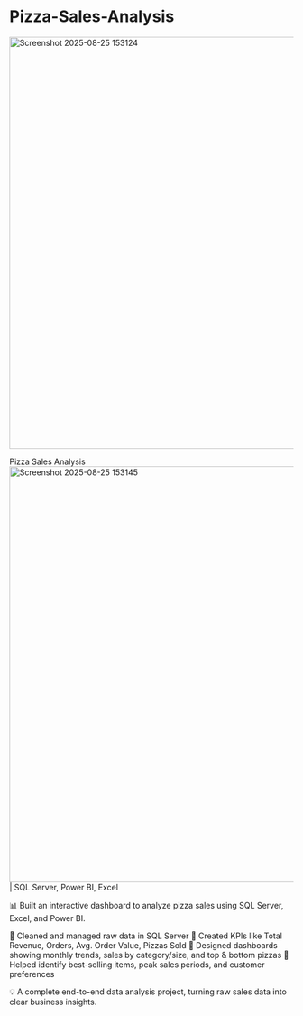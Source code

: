 # Pizza-Sales-Analysis



<img width="1344" height="730" alt="Screenshot 2025-08-25 153124" src="https://github.com/user-attachments/assets/20160e08-73c5-4916-8e5f-a4f71f6b1101" />


Pizza Sales Analysis<img width="1350" height="737" alt="Screenshot 2025-08-25 153145" src="https://github.com/user-attachments/assets/1e88b362-9207-445d-af79-dff4f4ebce80" />
 | SQL Server, Power BI, Excel

📊 Built an interactive dashboard to analyze pizza sales using SQL Server, Excel, and Power BI.

🔹 Cleaned and managed raw data in SQL Server
🔹 Created KPIs like Total Revenue, Orders, Avg. Order Value, Pizzas Sold
🔹 Designed dashboards showing monthly trends, sales by category/size, and top & bottom pizzas
🔹 Helped identify best-selling items, peak sales periods, and customer preferences

💡 A complete end-to-end data analysis project, turning raw sales data into clear business insights.
